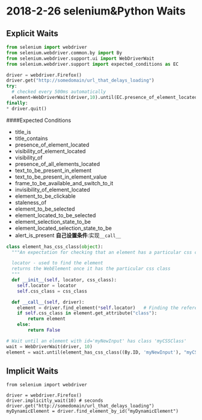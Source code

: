 # 2018-2-26 selenium&Python Waits
## Explicit Waits
```python
from selenium import webdriver
from selenium.webdriver.common.by import By
from selenium.webdriver.support.ui import WebDriverWait
from selenium.webdriver.support import expected_conditions as EC

driver = webdriver.Firefox()
driver.get("http://somedomain/url_that_delays_loading")
try:
  # checked every 500ms automatically
  element=WebDriverWait(driver,10).until(EC.presence_of_element_located((By.ID, "myDynamicElement")))
finally:
* driver.quit()
```
####Expected Conditions
* title_is
* title_contains
* presence_of_element_located
* visibility_of_element_located
* visibility_of
* presence_of_all_elements_located
* text_to_be_present_in_element
* text_to_be_present_in_element_value
* frame_to_be_available_and_switch_to_it
* invisibility_of_element_located
* element_to_be_clickable
* staleness_of
* element_to_be_selected
* element_located_to_be_selected
* element_selection_state_to_be
* element_located_selection_state_to_be
* alert_is_present
__自己设置条件__:实现```__call__```
```python
class element_has_css_class(object):
  """An expectation for checking that an element has a particular css class.

  locator - used to find the element
  returns the WebElement once it has the particular css class
  """
  def __init__(self, locator, css_class):
    self.locator = locator
    self.css_class = css_class

  def __call__(self, driver):
    element = driver.find_element(*self.locator)   # Finding the referenced element
    if self.css_class in element.get_attribute("class"):
        return element
    else:
        return False

# Wait until an element with id='myNewInput' has class 'myCSSClass'
wait = WebDriverWait(driver, 10)
element = wait.until(element_has_css_class((By.ID, 'myNewInput'), "myCSSClass"))
```
## Implicit Waits
```
from selenium import webdriver

driver = webdriver.Firefox()
driver.implicitly_wait(10) # seconds
driver.get("http://somedomain/url_that_delays_loading")
myDynamicElement = driver.find_element_by_id("myDynamicElement")
```